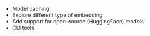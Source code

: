* Model caching
* Explore different type of embedding
* Add support for open-source (HuggingFace) models
* CLI tools